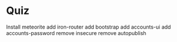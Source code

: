 Quiz
====
Install meteorite
add iron-router
add bootstrap
add accounts-ui
add accounts-password
remove insecure
remove autopublish
